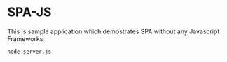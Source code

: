 # SPA-JS

This is sample application which demostrates SPA without any Javascript Frameworks

`node server.js`
